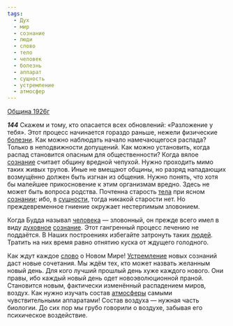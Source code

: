 ```yaml
---
tags:
  - Дух
  - мир
  - сознание
  - люди
  - слово
  - тело
  - человек
  - болезнь
  - аппарат
  - сущность
  - устремление
  - атмосфер
---
```


[Община 1926г](/agni/1926)

___144___
Скажем и тому, кто опасается всех обновлений: «Разложение у тебя». Этот процесс начинается гораздо раньше, нежели физические [болезни](/tag/#болезнь). Как можно наблюдать начало намечающегося распада? Только в неподвижности допущений. Как можно установить, когда распад становится опасным для общественности? Когда вялое [сознание](/tag/#сознание) считает общину вредной чепухой. Нужно проходить мимо таких живых трупов. Иные не вмещают общины, но разряд нападающих возмущённо должен быть изгнан из общения. Нужно понять, что хотя бы малейшее прикосновение к этим организмам вредно. Здесь не может быть вопроса родства. Почтенна старость [тела](/tag/#тело) при ясном [сознании](/tag/#сознание); ибо, в [сущности](/tag/#сущность), тогда никакой старости нет. Но преждевременное гниение окружает нестерпимым зловонием.   

Когда Будда называл [человека](/tag/#человек) — зловонный, он прежде всего имел в виду [духовное](/tag/#Дух) [сознание](/tag/#сознание). Этот гангренный процесс лечению не поддаётся. В Наших построениях избегайте затронуть таких [людей](/tag/#люди). Тратить на них время равно отнятию куска от ждущего голодного.   

Как ждут каждое [слово](/tag/#слово) о Новом Мире! [Устремление](/tag/#устремление) новых сознаний даст новые сочетания. Мы ждём тех, кто может назвать желанным новый день. Для кого лучший прошлый день хуже каждого нового. Они правы, ибо каждый новый день одет новоэволюционной праной. Становится новым, фактически изменённый распадением миров, воздух. Как нужно изучать состав [атмосферы](/tag/#атмосфер) самыми чувствительными аппаратами! Состав воздуха — нужная часть биологии. До сих пор мы грубо говорили о воздухе, забывая его психическое воздействие.   

